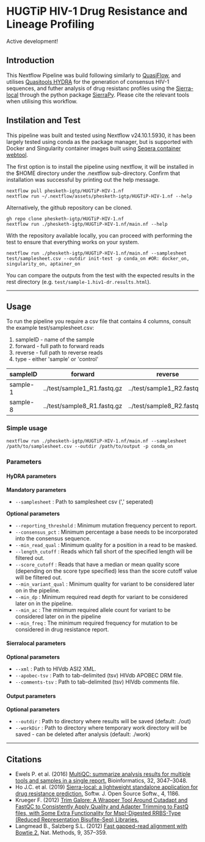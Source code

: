 # HUGTiP HIV-1 Drug Resistance and Lineage Profiling

Active development!

## Introduction

This Nextflow Pipeline was build following similarly to [QuasiFlow](https://github.com/AlfredUg/QuasiFlow), and utilises [Quasitools HYDRA](https://phac-nml.github.io/quasitools/) for the generation of consensus HIV-1 sequences, and futher analysis of drug resistanc profiles using the [Sierra-local](https://github.com/hivdb/sierra-client/blob/master/python/README.md) through the python package [SierraPy](https://github.com/hivdb/sierra-client/blob/master/python/README.md). Please cite the relevant tools when utilising this workflow.

## Instilation and Test

This pipeline was built and tested using Nextflow v24.10.1.5930, it has been largely tested using conda as the package manager, but is supported with Docker and Singularity container images built using [Seqera container webtool](https://seqera.io/containers/).

The first option is to install the pipeline using nextflow, it will be installed in the $HOME directory under the .nextflow sub-directory. Confirm that installation was successful by printing out the help message.

```{sh}
nextflow pull phesketh-igtp/HUGTiP-HIV-1.nf
nextflow run ~/.nextflow/assets/phesketh-igtp/HUGTiP-HIV-1.nf --help
```

Alternatively, the github repository can be cloned.

```{sh}
gh repo clone phesketh-igtp/HUGTiP-HIV-1.nf
nextflow run ./phesketh-igtp/HUGTiP-HIV-1.nf/main.nf --help
```

With the repository available locally, you can proceed with performing the test to ensure that everything works on your system.
```{sh}
nextflow run ./phesketh-igtp/HUGTiP-HIV-1.nf/main.nf --samplesheet test/samplesheet.csv --outdir init-test -p conda_on #OR: docker_on, singularity_on, aptainer_on
```

You can compare the outputs from the test with the expected results in the rest directory (e.g. <code>test/sample-1.hiv1-dr.results.html</code>).

----

## Usage

To run the pipeline you require a csv file that contains 4 columns, consult the </code>example test/samplesheet.csv</code>: 
1. sampleID - name of the sample
2. forward - full path to forward reads
3. reverse - full path to reverse reads
4. type - either 'sample' or 'control'

| sampleID | forward | reverse | type |
| -------- | -------- | -------- | -------- |
| sample-1 | ../test/sample1_R1.fastq.gz | ../test/sample1_R2.fastq.gz | sample |
| sample-8 | ../test/sample8_R1.fastq.gz | ../test/sample8_R2.fastq.gz | control |

### Simple usage

```{sh}
nextflow run ./phesketh-igtp/HUGTiP-HIV-1.nf/main.nf --samplesheet /path/to/samplesheet.csv --outdir /path/to/output -p conda_on
```

### Parameters

#### HyDRA parameters

**Mandatory parameters**

- <code>--samplesheet</code> : Path to samplesheet csv (',' seperated)

**Optional parameters**
- <code>--reporting_threshold</code> : Minimum mutation frequency percent to report.
- <code>--consensus_pct</code> : Minimum percentage a base needs to be incorporated into the consensus sequence.
- <code>--min_read_qual</code> : Minimum quality for a position in a read to be masked.
- <code>--length_cutoff</code> : Reads which fall short of the specified length will be filtered out.
- <code>--score_cutoff</code> : Reads that have a median or mean quality score (depending on the score type specified) less than the score cutoff value will be filtered out.
- <code>--min_variant_qual</code> : Minimum quality for variant to be considered later on in the pipeline.
- <code>--min_dp</code> : Minimum required read depth for variant to be considered later on in the pipeline.
- <code>--min_ac</code> : The minimum required allele count for variant to be considered later on in the pipeline
- <code>--min_freq</code> : The minimum required frequency for mutation to be considered in drug resistance report.

#### Sierralocal parameters

**Optional parameters**

- <code>--xml</code> : Path to HIVdb ASI2 XML.
- <code>--apobec-tsv</code> : Path to tab-delimited (tsv) HIVdb APOBEC DRM file.
- <code>--comments-tsv</code> : Path to tab-delimited (tsv) HIVdb comments file.

#### Output parameters

**Optional parameters**

- <code>--outdir</code> : Path to directory where results will be saved (default: ./out)
- <code>--workDir</code> : Path to directory where temporary work directory will be saved - can be deleted after analysis (default: ./work)

----

## Citations

- Ewels P. et al.  (2016) [MultiQC: summarize analysis results for multiple tools and samples in a single report.](https://doi.org/10.1093/bioinformatics/btw354) Bioinformatics, 32, 3047–3048.
- Ho J.C. et al.  (2019) [Sierra-local: a lightweight standalone application for drug resistance prediction.](https://joss.theoj.org/papers/10.21105/joss.01186.pdf) Softw. J. Open Source Softw., 4, 1186.
- Krueger F. (2012) [Trim Galore: A Wrapper Tool Around Cutadapt and FastQC to Consistently Apply Quality and Adapter Trimming to FastQ files, with Some Extra Functionality for MspI-Digested RRBS-Type (Reduced Representation Bisufite-Seq) Libraries.](http://www.bioinformatics.babraham.ac.uk/projects/trim\_galore/)
- Langmead B., Salzberg S.L. (2012) [Fast gapped-read alignment with Bowtie 2.](https://www.nature.com/articles/nmeth.1923) Nat. Methods, 9, 357–359.